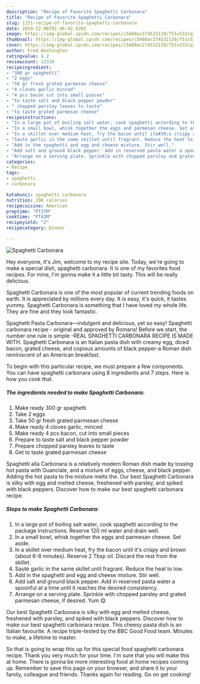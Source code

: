 ```yaml
---
description: "Recipe of Favorite Spaghetti Carbonara"
title: "Recipe of Favorite Spaghetti Carbonara"
slug: 1151-recipe-of-favorite-spaghetti-carbonara
date: 2020-12-06T01:46:42.630Z
image: https://img-global.cpcdn.com/recipes/c5488ac274532139/751x532cq70/spaghetti-carbonara-recipe-main-photo.jpg
thumbnail: https://img-global.cpcdn.com/recipes/c5488ac274532139/751x532cq70/spaghetti-carbonara-recipe-main-photo.jpg
cover: https://img-global.cpcdn.com/recipes/c5488ac274532139/751x532cq70/spaghetti-carbonara-recipe-main-photo.jpg
author: Fred Washington
ratingvalue: 4.2
reviewcount: 12310
recipeingredient:
- "300 gr spaghetti"
- "2 eggs"
- "50 gr fresh grated parmesan cheese"
- "4 cloves garlic minced"
- "4 pcs bacon cut into small pieces"
- "to taste salt and black pepper powder"
- " chopped parsley leaves to taste"
- "to taste grated parmesan cheese"
recipeinstructions:
- "In a large pot of boiling salt water, cook spaghetti according to the package instructions. Reserve 120 ml water and drain well."
- "In a small bowl, whisk together the eggs and parmesan cheese. Set aside."
- "In a skillet over medium heat, fry the bacon until it&#39;s crispy and brown (about 6-8 minutes). Reserve 2 Tbsp oil. Discard the rest from the skillet."
- "Sauté garlic in the same skillet until fragrant. Reduce the heat to low."
- "Add in the spaghetti and egg and cheese mixture. Stir well."
- "Add salt and ground black pepper. Add in reserved pasta water a spoonful at a time until it reaches the desired consistency."
- "Arrange on a serving plate. Sprinkle with chopped parsley and grated parmesan cheese, if desired. Yum 😋"
categories:
- Recipe
tags:
- spaghetti
- carbonara

katakunci: spaghetti carbonara 
nutrition: 290 calories
recipecuisine: American
preptime: "PT37M"
cooktime: "PT43M"
recipeyield: "2"
recipecategory: Dinner

---
```



![Spaghetti Carbonara](https://img-global.cpcdn.com/recipes/c5488ac274532139/751x532cq70/spaghetti-carbonara-recipe-main-photo.jpg)

Hey everyone, it's Jim, welcome to my recipe site. Today, we're going to make a special dish, spaghetti carbonara. It is one of my favorites food recipes. For mine, I'm gonna make it a little bit tasty. This will be really delicious.

Spaghetti Carbonara is one of the most popular of current trending foods on earth. It is appreciated by millions every day. It is easy, it's quick, it tastes yummy. Spaghetti Carbonara is something that I have loved my whole life. They are fine and they look fantastic.

Spaghetti Pasta Carbonara—indulgent and delicious, yet so easy! Spaghetti carbonara recipe - original and approved by Romans! Before we start, the number one rule is simple -REAL SPAGHETTI CARBONARA RECIPE IS MADE WITH. Spaghetti Carbonara is an Italian pasta dish with creamy egg, diced bacon, grated cheese, and copious amounts of black pepper-a Roman dish reminiscent of an American breakfast.


To begin with this particular recipe, we must prepare a few components. You can have spaghetti carbonara using 8 ingredients and 7 steps. Here is how you cook that.

<!--inarticleads1-->

##### The ingredients needed to make Spaghetti Carbonara:

1. Make ready 300 gr spaghetti
1. Take 2 eggs
1. Take 50 gr fresh grated parmesan cheese
1. Make ready 4 cloves garlic, minced
1. Make ready 4 pcs bacon, cut into small pieces
1. Prepare to taste salt and black pepper powder
1. Prepare  chopped parsley leaves to taste
1. Get to taste grated parmesan cheese


Spaghetti alla Carbonara is a relatively modern Roman dish made by tossing hot pasta with Guanciale, and a mixture of eggs, cheese, and black pepper. Adding the hot pasta to the mixture melts the. Our best Spaghetti Carbonara is silky with egg and melted cheese, freshened with parsley, and spiked with black peppers. Discover how to make our best spaghetti carbonara recipe. 

<!--inarticleads2-->

##### Steps to make Spaghetti Carbonara:

1. In a large pot of boiling salt water, cook spaghetti according to the package instructions. Reserve 120 ml water and drain well.
1. In a small bowl, whisk together the eggs and parmesan cheese. Set aside.
1. In a skillet over medium heat, fry the bacon until it&#39;s crispy and brown (about 6-8 minutes). Reserve 2 Tbsp oil. Discard the rest from the skillet.
1. Sauté garlic in the same skillet until fragrant. Reduce the heat to low.
1. Add in the spaghetti and egg and cheese mixture. Stir well.
1. Add salt and ground black pepper. Add in reserved pasta water a spoonful at a time until it reaches the desired consistency.
1. Arrange on a serving plate. Sprinkle with chopped parsley and grated parmesan cheese, if desired. Yum 😋


Our best Spaghetti Carbonara is silky with egg and melted cheese, freshened with parsley, and spiked with black peppers. Discover how to make our best spaghetti carbonara recipe. This cheesy pasta dish is an Italian favourite. A recipe triple-tested by the BBC Good Food team. Minutes to make, a lifetime to master. 

So that is going to wrap this up for this special food spaghetti carbonara recipe. Thank you very much for your time. I'm sure that you will make this at home. There is gonna be more interesting food at home recipes coming up. Remember to save this page on your browser, and share it to your family, colleague and friends. Thanks again for reading. Go on get cooking!
